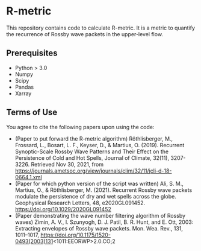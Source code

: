 # R-metric
This repository contains code to calculate R-metric. It is a metric to quantify the recurrence of Rossby wave packets in the upper-level flow.

## Prerequisites
* Python > 3.0
* Numpy
* Scipy
* Pandas
* Xarray

## Terms of Use
You agree to cite the following papers upon using the code:

* (Paper to put forward the R-metric algorithm) Röthlisberger, M., Frossard, L., Bosart, L. F., Keyser, D., & Martius, O. (2019). Recurrent Synoptic-Scale Rossby Wave Patterns and Their Effect on the Persistence of Cold and Hot Spells, Journal of Climate, 32(11), 3207-3226. Retrieved Nov 30, 2021, from https://journals.ametsoc.org/view/journals/clim/32/11/jcli-d-18-0664.1.xml 
* (Paper for which python version of the script was written)  Ali, S. M., Martius, O., & Röthlisberger, M. (2021). Recurrent Rossby wave packets modulate the persistence of dry and wet spells across the globe. Geophysical Research Letters, 48, e2020GL091452. https://doi.org/10.1029/2020GL091452 
* (Paper demonstrating the wave number filtering algorithm of Rossby waves) Zimin, A. V., I. Szunyogh, D. J. Patil, B. R. Hunt, and E. Ott, 2003: Extracting envelopes of Rossby wave packets. Mon. Wea. Rev., 131, 1011–1017, https://doi.org/10.1175/1520-0493(2003)131<1011:EEORWP>2.0.CO;2
